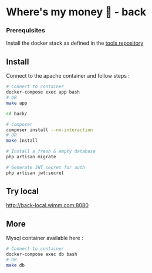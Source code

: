# Where's my money 🥵 - back

### Prerequisites

Install the docker stack as defined in the [tools repository](https://gitlab.com/where-is-my-moneyy/back/-/tree/main/docker)

## Install

Connect to the apache container and follow steps :

```bash
# Connect to container
docker-compose exec app bash
# OR
make app

cd back/

# Composer
composer install --no-interaction
# OR
make install

# Install a fresh & empty database
php artisan migrate

# Generate JWT secret for auth
php artisan jwt:secret
```

## Try local

http://back-local.wimm.com:8080

## More

Mysql container available here :

```bash
# Connect to container
docker-compose exec db bash
# OR
make db
```
